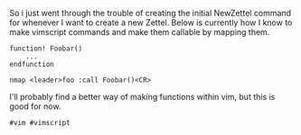 So i just went through the trouble of creating the initial NewZettel command for whenever I want to create a new Zettel. Below is currently how I know to make vimscript commands and make them callable by mapping them.

```
function! Foobar()
    ...
endfunction

nmap <leader>foo :call Foobar()<CR>
```

I'll probably find a better way of making functions within vim, but this is good for now.

```
#vim #vimscript
```
